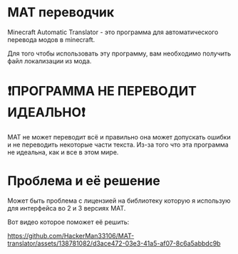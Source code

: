 # MAT переводчик

Minecraft Automatic Translator - это программа для автоматического перевода модов в minecraft.

Для того чтобы использовать эту программу, вам необходимо получить файл локализации из мода.

# ❗ПРОГРАММА НЕ ПЕРЕВОДИТ ИДЕАЛЬНО❗

MAT не может переводит всё и правильно она может допускать ошибки и не переводить некоторые части текста. Из-за того что эта программа не идеальна, как и все в этом мире.

# Проблема и её решение

Может быть проблема с лицензией на библиотеку которую я использую для интерфейса во 2 и 3 версиях MAT.

Вот видео которое поможет её решить:

https://github.com/HackerMan33106/MAT-translator/assets/138781082/d3ace472-03e3-41a5-af07-8c6a5abbdc9b
